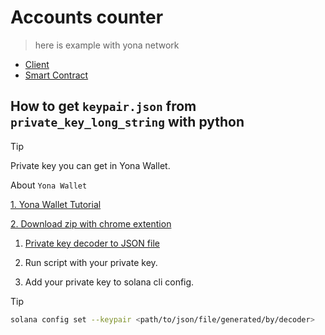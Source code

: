 # Accounts counter
> here is example with yona network

- [Client](./counter-client/README.md)
- [Smart Contract](./counter/README.md)

## How to get `keypair.json` from `private_key_long_string` with python

> [!TIP]
>
> Private key you can get in Yona Wallet.
> 
> About `Yona Wallet`
>
> [1. Yona Wallet Tutorial](https://telegra.ph/Yona-Network-Devnet-Guide-05-20)
>
> [2. Download zip with chrome extention](https://yona.network/yona_wallet.zip)

 
1. [Private key decoder to JSON file](./decoder/README.md)

2. Run script with your private key.

3. Add your private key to solana cli config.

> [!TIP]
>
>```sh
>solana config set --keypair <path/to/json/file/generated/by/decoder> 
>```


